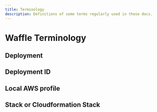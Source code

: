 ```yaml
---
title: Terminology
description: Definitions of some terms regularly used in these docs.
---
```


# Waffle Terminology

## Deployment

## Deployment ID

## Local AWS profile

## Stack or Cloudformation Stack
